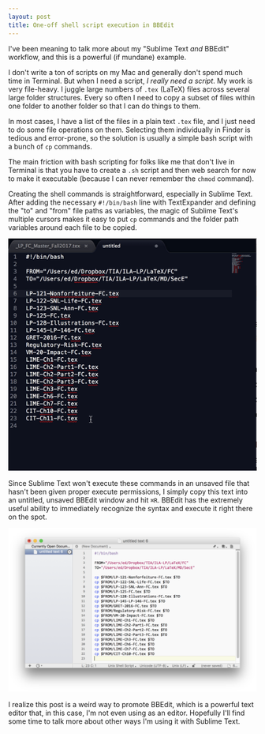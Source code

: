 ```yaml
---
layout: post
title: One-off shell script execution in BBEdit
---
```


I've been meaning to talk more about my "Sublime Text *and* BBEdit" workflow, and this is a powerful (if mundane) example. 

I don't write a ton of scripts on my Mac and generally don't spend much time in Terminal. But when I need a script, *I really need a script*. My work is very file-heavy. I juggle large numbers of `.tex` (LaTeX) files across several large folder structures. Every so often I need to copy a subset of files within one folder to another folder so that I can do things to them.

In most cases, I have a list of the files in a plain text `.tex` file, and I just need to do some file operations on them. Selecting them individually in Finder is tedious and error-prone, so the solution is usually a simple bash script with a bunch of `cp` commands.

The main friction with bash scripting for folks like me that don't live in Terminal is that you have to create a `.sh` script and then web search for now to make it executable (because I can never remember the `chmod` command).

Creating the shell commands is straightforward, especially in Sublime Text. After adding the necessary `#!/bin/bash` line with TextExpander and defining the "to" and "from" file paths as variables, the magic of Sublime Text's multiple cursors makes it easy to put `cp` commands and the folder path variables around each file to be copied.

![](/img/sublime-text-multiple-cursor-shell-commands.gif "Sublime Text")

Since Sublime Text won't execute these commands in an unsaved file that hasn't been given proper execute permissions, I simply copy this text into an untitled, unsaved BBEdit window and hit `⌘R`. BBEdit has the extremely useful ability to immediately recognize the syntax and execute it right there on the spot.

![bbedit-bash-pe.png](/img/bbedit-bash-pe.png "BBEdit")

I realize this post is a weird way to promote BBEdit, which is a powerful text editor that, in this case, I'm not even using as an editor. Hopefully I'll find some time to talk more about other ways I'm using it with Sublime Text. 

